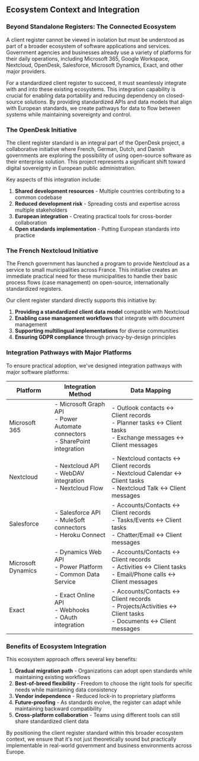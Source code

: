 ## Ecosystem Context and Integration

### Beyond Standalone Registers: The Connected Ecosystem

A client register cannot be viewed in isolation but must be understood as part of a broader ecosystem of software applications and services. Government agencies and businesses already use a variety of platforms for their daily operations, including Microsoft 365, Google Workspace, Nextcloud, OpenDesk, Salesforce, Microsoft Dynamics, Exact, and other major providers.

For a standardized client register to succeed, it must seamlessly integrate with and into these existing ecosystems. This integration capability is crucial for enabling data portability and reducing dependency on closed-source solutions. By providing standardized APIs and data models that align with European standards, we create pathways for data to flow between systems while maintaining sovereignty and control.

### The OpenDesk Initiative

The client register standard is an integral part of the OpenDesk project, a collaborative initiative where French, German, Dutch, and Danish governments are exploring the possibility of using open-source software as their enterprise solution. This project represents a significant shift toward digital sovereignty in European public administration.

Key aspects of this integration include:

1. **Shared development resources** - Multiple countries contributing to a common codebase
2. **Reduced development risk** - Spreading costs and expertise across multiple stakeholders
3. **European integration** - Creating practical tools for cross-border collaboration
4. **Open standards implementation** - Putting European standards into practice

### The French Nextcloud Initiative

The French government has launched a program to provide Nextcloud as a service to small municipalities across France. This initiative creates an immediate practical need for these municipalities to handle their basic process flows (case management) on open-source, internationally standardized registers.

Our client register standard directly supports this initiative by:

1. **Providing a standardized client data model** compatible with Nextcloud
2. **Enabling case management workflows** that integrate with document management
3. **Supporting multilingual implementations** for diverse communities
4. **Ensuring GDPR compliance** through privacy-by-design principles

### Integration Pathways with Major Platforms

To ensure practical adoption, we've designed integration pathways with major software platforms:

<table>
  <thead>
    <tr>
      <th>Platform</th>
      <th>Integration Method</th>
      <th>Data Mapping</th>
    </tr>
  </thead>
  <tbody>
    <tr>
      <td>Microsoft 365</td>
      <td>
        - Microsoft Graph API<br/>
        - Power Automate connectors<br/>
        - SharePoint integration
      </td>
      <td>
        - Outlook contacts ↔ Client records<br/>
        - Planner tasks ↔ Client tasks<br/>
        - Exchange messages ↔ Client messages
      </td>
    </tr>
    <tr>
      <td>Nextcloud</td>
      <td>
        - Nextcloud API<br/>
        - WebDAV integration<br/>
        - Nextcloud Flow
      </td>
      <td>
        - Nextcloud contacts ↔ Client records<br/>
        - Nextcloud Calendar ↔ Client tasks<br/>
        - Nextcloud Talk ↔ Client messages
      </td>
    </tr>
    <tr>
      <td>Salesforce</td>
      <td>
        - Salesforce API<br/>
        - MuleSoft connectors<br/>
        - Heroku Connect
      </td>
      <td>
        - Accounts/Contacts ↔ Client records<br/>
        - Tasks/Events ↔ Client tasks<br/>
        - Chatter/Email ↔ Client messages
      </td>
    </tr>
    <tr>
      <td>Microsoft Dynamics</td>
      <td>
        - Dynamics Web API<br/>
        - Power Platform<br/>
        - Common Data Service
      </td>
      <td>
        - Accounts/Contacts ↔ Client records<br/>
        - Activities ↔ Client tasks<br/>
        - Email/Phone calls ↔ Client messages
      </td>
    </tr>
    <tr>
      <td>Exact</td>
      <td>
        - Exact Online API<br/>
        - Webhooks<br/>
        - OAuth integration
      </td>
      <td>
        - Accounts/Contacts ↔ Client records<br/>
        - Projects/Activities ↔ Client tasks<br/>
        - Documents ↔ Client messages
      </td>
    </tr>
  </tbody>
</table>

### Benefits of Ecosystem Integration

This ecosystem approach offers several key benefits:

1. **Gradual migration path** - Organizations can adopt open standards while maintaining existing workflows
2. **Best-of-breed flexibility** - Freedom to choose the right tools for specific needs while maintaining data consistency
3. **Vendor independence** - Reduced lock-in to proprietary platforms
4. **Future-proofing** - As standards evolve, the register can adapt while maintaining backward compatibility
5. **Cross-platform collaboration** - Teams using different tools can still share standardized client data

By positioning the client register standard within this broader ecosystem context, we ensure that it's not just theoretically sound but practically implementable in real-world government and business environments across Europe. 